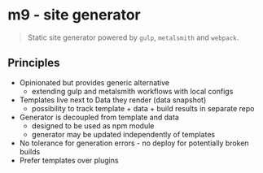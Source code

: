 # m9 - site generator

> Static site generator powered by `gulp`, `metalsmith` and `webpack`.

## Principles

- Opinionated but provides generic alternative
    - extending gulp and metalsmith workflows with local configs
- Templates live next to Data they render (data snapshot)
    - possibility to track template + data + build results in separate repo
- Generator is decoupled from template and data
    - designed to be used as npm module
    - generator may be updated independently of templates
- No tolerance for generation errors - no deploy for potentially broken builds
- Prefer templates over plugins
